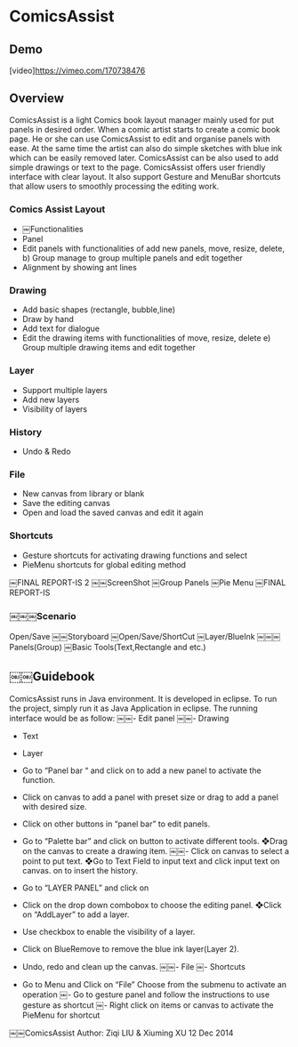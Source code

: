 # ComicsAssist

## Demo 
[video]https://vimeo.com/170738476

## Overview

ComicsAssist is a light Comics book layout manager mainly used for put panels in desired order. When a comic artist starts to create a comic book page. He or she can use ComicsAssist to edit and organise panels with ease. At the same time the artist can also do simple sketches with blue ink which can be easily removed later. ComicsAssist can be also used to add simple drawings or text to the page.
ComicsAssist offers user friendly interface with clear layout. It also support Gesture and MenuBar shortcuts that allow users to smoothly processing the editing work.

### Comics Assist Layout
- ￼Functionalities
- Panel
- Edit panels with functionalities of add new panels, move, resize, delete, b) Group manage to group multiple panels and edit together
- Alignment by showing ant lines

### Drawing
- Add basic shapes (rectangle, bubble,line)
- Draw by hand
- Add text for dialogue
- Edit the drawing items with functionalities of move, resize, delete e) Group multiple drawing items and edit together

### Layer
- Support multiple layers 
-  Add new layers
- Visibility of layers

### History

- Undo & Redo

### File
- New canvas from library or blank
- Save the editing canvas
- Open and load the saved canvas and edit it again
### Shortcuts
- Gesture shortcuts for activating drawing functions and select 
- PieMenu shortcuts for global editing method
  
￼FINAL REPORT-IS 2
￼￼ScreenShot
￼Group Panels
￼Pie Menu
￼FINAL REPORT-IS

### ￼￼￼Scenario
Open/Save
￼￼Storyboard
￼Open/Save/ShortCut
￼Layer/BlueInk
￼￼￼Panels(Group)
￼Basic Tools(Text,Rectangle and etc.)

## ￼￼Guidebook
ComicsAssist runs in Java environment. It is developed in eclipse. To run the project, simply run it as Java Application in eclipse. The running interface would be as follow:
￼￼- Edit panel
￼￼- Drawing
- Text
-  Layer
- Go to “Panel bar “ and click on to add a new panel to activate the function.
- Click on canvas to add a panel with preset size or drag to add a panel with desired size.
- Click on other buttons in “panel bar” to edit panels.
- Go to “Palette bar” and click on button to activate different tools. ❖Drag on the canvas to create a drawing item.
￼￼- Click on canvas to select a point to put text. ❖Go to Text Field to input text and click
input text on canvas.
on to insert the history.
- Go to “LAYER PANEL” and click on
- Click on the drop down combobox to choose the editing panel. ❖Click on “AddLayer” to add a layer.
- Use checkbox to enable the visibility of a layer.
- Click on BlueRemove to remove the blue ink layer(Layer 2).
- Undo, redo and clean up the canvas.
￼￼- File
￼- Shortcuts

- Go to Menu and Click on “File”
Choose from the submenu to activate an operation
￼- Go to gesture panel and follow the instructions to use gesture as shortcut
￼- Right click on items or canvas to activate the PieMenu for shortcut

￼￼ComicsAssist
Author: Ziqi LIU & Xiuming XU
12 Dec 2014
